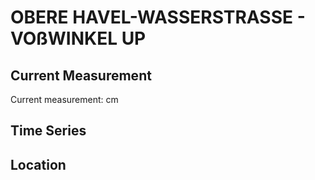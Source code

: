 # OBERE HAVEL-WASSERSTRASSE - VOßWINKEL UP

## Current Measurement

Current measurement: <Value topic="rivers/pegel-online/OHW/VOßWINKEL UP/measurementValue"/> cm

## Time Series

<TimeSeries topic="rivers/pegel-online/OHW/VOßWINKEL UP/measurementValue" period="week" />

## Location

<WorldMap>
  <Marker lat="53.32053982964537" lon="13.031542064090646" labelTopic="rivers/pegel-online/OHW/VOßWINKEL UP" />
</WorldMap>
